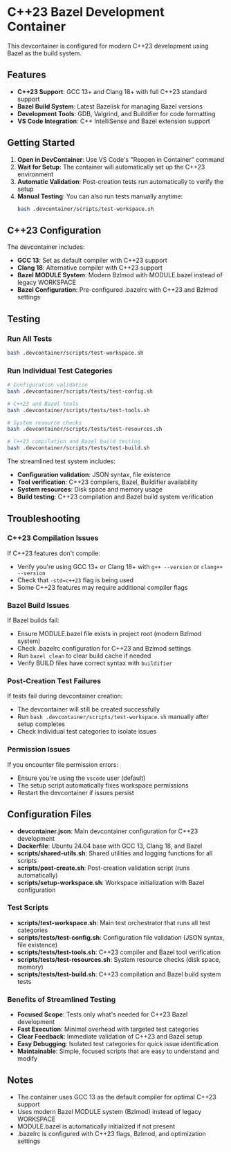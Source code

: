 # C++23 Bazel Development Container

This devcontainer is configured for modern C++23 development using Bazel as the build system.

## Features

- **C++23 Support**: GCC 13+ and Clang 18+ with full C++23 standard support
- **Bazel Build System**: Latest Bazelisk for managing Bazel versions
- **Development Tools**: GDB, Valgrind, and Buildifier for code formatting
- **VS Code Integration**: C++ IntelliSense and Bazel extension support

## Getting Started

1. **Open in DevContainer**: Use VS Code's "Reopen in Container" command
2. **Wait for Setup**: The container will automatically set up the C++23 environment
3. **Automatic Validation**: Post-creation tests run automatically to verify the setup
4. **Manual Testing**: You can also run tests manually anytime:
   ```bash
   bash .devcontainer/scripts/test-workspace.sh
   ```

## C++23 Configuration

The devcontainer includes:
- **GCC 13**: Set as default compiler with C++23 support
- **Clang 18**: Alternative compiler with C++23 support
- **Bazel MODULE System**: Modern Bzlmod with MODULE.bazel instead of legacy WORKSPACE
- **Bazel Configuration**: Pre-configured .bazelrc with C++23 and Bzlmod settings

## Testing

### Run All Tests
```bash
bash .devcontainer/scripts/test-workspace.sh
```

### Run Individual Test Categories
```bash
# Configuration validation
bash .devcontainer/scripts/tests/test-config.sh

# C++23 and Bazel tools
bash .devcontainer/scripts/tests/test-tools.sh

# System resource checks
bash .devcontainer/scripts/tests/test-resources.sh

# C++23 compilation and Bazel build testing
bash .devcontainer/scripts/tests/test-build.sh
```

The streamlined test system includes:
- **Configuration validation**: JSON syntax, file existence
- **Tool verification**: C++23 compilers, Bazel, Buildifier availability
- **System resources**: Disk space and memory usage
- **Build testing**: C++23 compilation and Bazel build system verification

## Troubleshooting

### C++23 Compilation Issues
If C++23 features don't compile:
- Verify you're using GCC 13+ or Clang 18+ with `g++ --version` or `clang++ --version`
- Check that `-std=c++23` flag is being used
- Some C++23 features may require additional compiler flags

### Bazel Build Issues
If Bazel builds fail:
- Ensure MODULE.bazel file exists in project root (modern Bzlmod system)
- Check .bazelrc configuration for C++23 and Bzlmod settings
- Run `bazel clean` to clear build cache if needed
- Verify BUILD files have correct syntax with `buildifier`

### Post-Creation Test Failures
If tests fail during devcontainer creation:
- The devcontainer will still be created successfully
- Run `bash .devcontainer/scripts/test-workspace.sh` manually after setup completes
- Check individual test categories to isolate issues

### Permission Issues
If you encounter file permission errors:
- Ensure you're using the `vscode` user (default)
- The setup script automatically fixes workspace permissions
- Restart the devcontainer if issues persist

## Configuration Files

- **devcontainer.json**: Main devcontainer configuration for C++23 development
- **Dockerfile**: Ubuntu 24.04 base with GCC 13, Clang 18, and Bazel
- **scripts/shared-utils.sh**: Shared utilities and logging functions for all scripts
- **scripts/post-create.sh**: Post-creation validation script (runs automatically)
- **scripts/setup-workspace.sh**: Workspace initialization with Bazel configuration

### Test Scripts

- **scripts/test-workspace.sh**: Main test orchestrator that runs all test categories
- **scripts/tests/test-config.sh**: Configuration file validation (JSON syntax, file existence)
- **scripts/tests/test-tools.sh**: C++23 compiler and Bazel tool verification
- **scripts/tests/test-resources.sh**: System resource checks (disk space, memory)
- **scripts/tests/test-build.sh**: C++23 compilation and Bazel build system tests

### Benefits of Streamlined Testing

- **Focused Scope**: Tests only what's needed for C++23 Bazel development
- **Fast Execution**: Minimal overhead with targeted test categories
- **Clear Feedback**: Immediate validation of C++23 and Bazel setup
- **Easy Debugging**: Isolated test categories for quick issue identification
- **Maintainable**: Simple, focused scripts that are easy to understand and modify

## Notes

- The container uses GCC 13 as the default compiler for optimal C++23 support
- Uses modern Bazel MODULE system (Bzlmod) instead of legacy WORKSPACE
- MODULE.bazel is automatically initialized if not present
- .bazelrc is configured with C++23 flags, Bzlmod, and optimization settings

